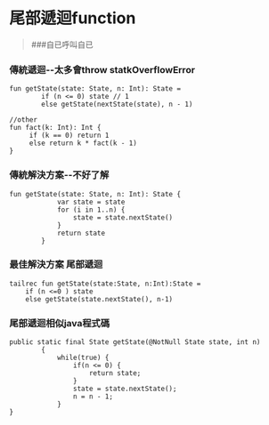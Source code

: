 # 尾部遞迴function
> ###自已呼叫自已  

### 傳統遞迴--太多會throw statkOverflowError
	fun getState(state: State, n: Int): State =
            if (n <= 0) state // 1
            else getState(nextState(state), n - 1)
 	
 	//other
 	fun fact(k: Int): Int {
         if (k == 0) return 1
         else return k * fact(k - 1)
	}
	
	
   
   
   

### 傳統解決方案--不好了解
	fun getState(state: State, n: Int): State {
	            var state = state
	            for (i in 1..n) {
	                state = state.nextState()
				}
	            return state
	        }
### 最佳解決方案 尾部遞迴

	tailrec fun getState(state:State, n:Int):State =
		if (n <=0 ) state
		else getState(state.nextState(), n-1)

### 尾部遞迴相似java程式碼
	public static final State getState(@NotNull State state, int n)
	        {
	            while(true) {
	                if(n <= 0) {
	                    return state;
	                }
	                state = state.nextState();
					n = n - 1; 
				}
	}
